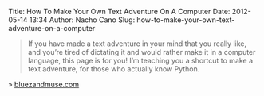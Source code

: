 Title: How To Make Your Own Text Adventure On A Computer
Date: 2012-05-14 13:34
Author: Nacho Cano
Slug: how-to-make-your-own-text-adventure-on-a-computer

> If you have made a text adventure in your mind that you really like,
> and you’re tired of dictating it and would rather make it in a
> computer language, this page is for you! I’m teaching you a shortcut
> to make a text adventure, for those who actually know Python.

» [bluezandmuse.com][]

  [bluezandmuse.com]: http://www.bluzeandmuse.com/final_site/how_to.html
    "How To Make Your Own Text Adventure On A Computer"
